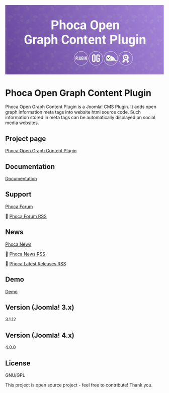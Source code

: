 



![Phoca Open Graph Content Plugin](https://github.com/PhocaCz/PhocaOpenGraphPlugin/blob/master/phocaopengraph.png?raw=true)

# Phoca Open Graph Content Plugin



Phoca Open Graph Content Plugin is a Joomla! CMS Plugin. It adds open graph information meta tags into website html source code. Such information stored in meta tags can be automatically displayed on social media websites.



## Project page

[Phoca Open Graph Content Plugin](https://www.phoca.cz/phoca-open-graph-plugin)



## Documentation

[Documentation](https://www.phoca.cz/documentation/category/70-phoca-open-graph-plugin)





## Support

[Phoca Forum](https://www.phoca.cz/forum)

:bell: [Phoca Forum RSS](https://www.phoca.cz/forum/app.php/feed)



## News

[Phoca News](https://www.phoca.cz/news)

:bell: [Phoca News RSS](https://www.phoca.cz/news?format=feed&type=rss)

:bell: [Phoca Latest Releases RSS](https://www.phoca.cz/download/feed/111?format=feed&type=rss)



## Demo

[Demo](https://www.phoca.cz/news/)



## Version (Joomla! 3.x)

3.1.12

## Version (Joomla! 4.x)

4.0.0



## License

GNU/GPL



This project is open source project - feel free to contribute! Thank you.
